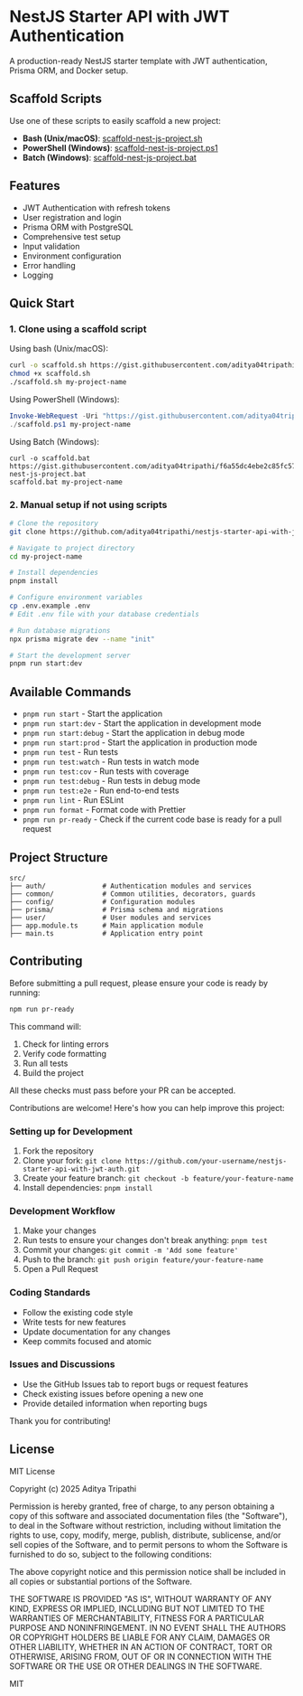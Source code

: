 # NestJS Starter API with JWT Authentication

A production-ready NestJS starter template with JWT authentication, Prisma ORM, and Docker setup.

## Scaffold Scripts

Use one of these scripts to easily scaffold a new project:

- **Bash (Unix/macOS)**: [scaffold-nest-js-project.sh](https://gist.githubusercontent.com/aditya04tripathi/f6a55dc4ebe2c85fc571b12ad2df1353/raw/5ae9b28b8e7827dabbb8769e0d722bb2051ac4a3/scaffold-nest-js-project.sh)
- **PowerShell (Windows)**: [scaffold-nest-js-project.ps1](https://gist.githubusercontent.com/aditya04tripathi/f6a55dc4ebe2c85fc571b12ad2df1353/raw/5ae9b28b8e7827dabbb8769e0d722bb2051ac4a3/scaffold-nest-js-project.ps1)
- **Batch (Windows)**: [scaffold-nest-js-project.bat](https://gist.githubusercontent.com/aditya04tripathi/f6a55dc4ebe2c85fc571b12ad2df1353/raw/5ae9b28b8e7827dabbb8769e0d722bb2051ac4a3/scaffold-nest-js-project.bat)

## Features

- JWT Authentication with refresh tokens
- User registration and login
- Prisma ORM with PostgreSQL
- Comprehensive test setup
- Input validation
- Environment configuration
- Error handling
- Logging

## Quick Start

### 1. Clone using a scaffold script

Using bash (Unix/macOS):

```bash
curl -o scaffold.sh https://gist.githubusercontent.com/aditya04tripathi/f6a55dc4ebe2c85fc571b12ad2df1353/raw/5ae9b28b8e7827dabbb8769e0d722bb2051ac4a3/scaffold-nest-js-project.sh
chmod +x scaffold.sh
./scaffold.sh my-project-name
```

Using PowerShell (Windows):

```powershell
Invoke-WebRequest -Uri "https://gist.githubusercontent.com/aditya04tripathi/f6a55dc4ebe2c85fc571b12ad2df1353/raw/5ae9b28b8e7827dabbb8769e0d722bb2051ac4a3/scaffold-nest-js-project.ps1" -OutFile "scaffold.ps1"
./scaffold.ps1 my-project-name
```

Using Batch (Windows):

```batch
curl -o scaffold.bat https://gist.githubusercontent.com/aditya04tripathi/f6a55dc4ebe2c85fc571b12ad2df1353/raw/5ae9b28b8e7827dabbb8769e0d722bb2051ac4a3/scaffold-nest-js-project.bat
scaffold.bat my-project-name
```

### 2. Manual setup if not using scripts

```bash
# Clone the repository
git clone https://github.com/aditya04tripathi/nestjs-starter-api-with-jwt-auth.git my-project-name

# Navigate to project directory
cd my-project-name

# Install dependencies
pnpm install

# Configure environment variables
cp .env.example .env
# Edit .env file with your database credentials

# Run database migrations
npx prisma migrate dev --name "init"

# Start the development server
pnpm run start:dev
```

## Available Commands

- `pnpm run start` - Start the application
- `pnpm run start:dev` - Start the application in development mode
- `pnpm run start:debug` - Start the application in debug mode
- `pnpm run start:prod` - Start the application in production mode
- `pnpm run test` - Run tests
- `pnpm run test:watch` - Run tests in watch mode
- `pnpm run test:cov` - Run tests with coverage
- `pnpm run test:debug` - Run tests in debug mode
- `pnpm run test:e2e` - Run end-to-end tests
- `pnpm run lint` - Run ESLint
- `pnpm run format` - Format code with Prettier
- `pnpm run pr-ready` - Check if the current code base is ready for a pull request

## Project Structure

```
src/
├── auth/              # Authentication modules and services
├── common/            # Common utilities, decorators, guards
├── config/            # Configuration modules
├── prisma/            # Prisma schema and migrations
├── user/              # User modules and services
├── app.module.ts      # Main application module
├── main.ts            # Application entry point
```

## Contributing

Before submitting a pull request, please ensure your code is ready by running:

```bash
npm run pr-ready
```

This command will:

1. Check for linting errors
2. Verify code formatting
3. Run all tests
4. Build the project

All these checks must pass before your PR can be accepted.

Contributions are welcome! Here's how you can help improve this project:

### Setting up for Development

1. Fork the repository
2. Clone your fork: `git clone https://github.com/your-username/nestjs-starter-api-with-jwt-auth.git`
3. Create your feature branch: `git checkout -b feature/your-feature-name`
4. Install dependencies: `pnpm install`

### Development Workflow

1. Make your changes
2. Run tests to ensure your changes don't break anything: `pnpm test`
3. Commit your changes: `git commit -m 'Add some feature'`
4. Push to the branch: `git push origin feature/your-feature-name`
5. Open a Pull Request

### Coding Standards

- Follow the existing code style
- Write tests for new features
- Update documentation for any changes
- Keep commits focused and atomic

### Issues and Discussions

- Use the GitHub Issues tab to report bugs or request features
- Check existing issues before opening a new one
- Provide detailed information when reporting bugs

Thank you for contributing!

## License

MIT License

Copyright (c) 2025 Aditya Tripathi

Permission is hereby granted, free of charge, to any person obtaining a copy
of this software and associated documentation files (the "Software"), to deal
in the Software without restriction, including without limitation the rights
to use, copy, modify, merge, publish, distribute, sublicense, and/or sell
copies of the Software, and to permit persons to whom the Software is
furnished to do so, subject to the following conditions:

The above copyright notice and this permission notice shall be included in all
copies or substantial portions of the Software.

THE SOFTWARE IS PROVIDED "AS IS", WITHOUT WARRANTY OF ANY KIND, EXPRESS OR
IMPLIED, INCLUDING BUT NOT LIMITED TO THE WARRANTIES OF MERCHANTABILITY,
FITNESS FOR A PARTICULAR PURPOSE AND NONINFRINGEMENT. IN NO EVENT SHALL THE
AUTHORS OR COPYRIGHT HOLDERS BE LIABLE FOR ANY CLAIM, DAMAGES OR OTHER
LIABILITY, WHETHER IN AN ACTION OF CONTRACT, TORT OR OTHERWISE, ARISING FROM,
OUT OF OR IN CONNECTION WITH THE SOFTWARE OR THE USE OR OTHER DEALINGS IN THE
SOFTWARE.

MIT

